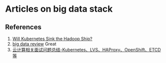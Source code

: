 # Articles on big data stack

## References
1. [Will Kubernetes Sink the Hadoop Ship?](https://thenewstack.io/will-kubernetes-sink-the-hadoop-ship/)
2. [big data review](https://github.com/Dr11ft/BigDataGuide) Great
3. [云计算相关面试问题总结-Kubernetes、LVS、HAProxy、OpenShift、ETCD等](https://mp.weixin.qq.com/s?__biz=MzI1OTY2MzMxOQ==&mid=2247490974&idx=1&sn=33f37ca8dbb43be0c99f66ae7b18c91c&chksm=ea742926dd03a030b9835289de748481ca0dbfeaf2829974727f7aca8681af71eedc59b2d89a&mpshare=1&scene=24&srcid=1015TkN7ZydMwLJsUXdPjJeC&sharer_sharetime=1602713389934&sharer_shareid=321072e38213fdb0d21433d07dc8d8c9&key=a9d98b7d9b44fe382430fa88f85f713830b5c8973186d6ed041e8d62470ecb3a7ba6e63eaadb937320f505c0e4ee93c0fbcf1ecd1bd227f9b498f5939b68b29741df004d0b62a079941cd3ffaa769f843229caa4e662147eb072bb57bfde8e491a9897fe4f97fc556ef65a98b80568cf0ffcaf88462dbd81de9aae6c744e941e&ascene=14&uin=MTgyNzM2NTQxOA%3D%3D&devicetype=Windows+10+x64&version=6300002f&lang=zh_CN&exportkey=A19bRdfQD8fKKga6lFL6wJA%3D&pass_ticket=1pLbldZmm6yQ%2FIvgSbApmz3i%2BOEvDbW5a%2BTF%2Fe8xMxzgcKh%2BvmznW7F6BSL3ab8r&wx_header=0)